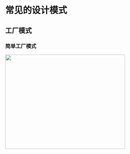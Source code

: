 # 常见的设计模式
## 工厂模式
### 简单工厂模式
<img width="380" height="300" src="http://www.codenest.cn/static/images/uml/simplefactory.jpg"/>
